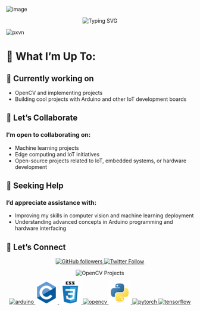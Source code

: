 ![image](https://github.com/pxvn/pxvn/assets/161462414/cb8917b8-f6ca-49b0-aa74-45ba52aa9d72)

<p align="center"><img src="https://readme-typing-svg.demolab.com?font=Fira+Code&weight=800&size=15&duration=3500&pause=2000&color=3CA45F&center=true&random=false&width=500&height=60&lines=++++++++++++++++Passionate+devloper+form+india" alt="Typing SVG" /></p>

<p align="left"> <img src="https://komarev.com/ghpvc/?username=pxvn&label=Profile%20views&color=0e75b6&style=flat" alt="pxvn" /> </p>

# 🚀 What I’m Up To:

## 🔭 Currently working on
- OpenCV and implementing projects
- Building cool projects with Arduino and other IoT development boards

## 👯 Let’s Collaborate
### I’m open to collaborating on:
- Machine learning projects
- Edge computing and IoT initiatives
- Open-source projects related to IoT, embedded systems, or hardware development

## 🤝 Seeking Help
### I’d appreciate assistance with:
- Improving my skills in computer vision and machine learning deployment
- Understanding advanced concepts in Arduino programming and hardware interfacing

## 💬 Let’s Connect

<p align="center">
  <a href="https://github.com/pxvn">
    <img src="https://img.shields.io/github/followers/pxvn?style=social" alt="GitHub followers">
  </a>
  <a href="https://twitter.com/pxvn">
    <img src="https://img.shields.io/twitter/follow/pxvn?style=social" alt="Twitter Follow">
  </a>
</p>

<!-- Add Animated GIF -->
<p align="center">
  <img src="https://media.giphy.com/media/USV0ym3bVWQJJmNu3N/giphy.gif" alt="OpenCV Projects" />
</p>


<p align="center">
  <a href="https://www.arduino.cc/" target="_blank" rel="noreferrer">
    <img src="https://cdn.worldvectorlogo.com/logos/arduino-1.svg" alt="arduino" width="60" height="60"/>
  </a>
  <a href="https://www.cprogramming.com/" target="_blank" rel="noreferrer">
    <img src="https://raw.githubusercontent.com/devicons/devicon/master/icons/c/c-original.svg" alt="c" width="60" height="60"/>
  </a>
  <a href="https://www.w3schools.com/css/" target="_blank" rel="noreferrer">
    <img src="https://raw.githubusercontent.com/devicons/devicon/master/icons/css3/css3-original-wordmark.svg" alt="css3" width="60" height="60"/>
  </a>
  <a href="https://opencv.org/" target="_blank" rel="noreferrer">
    <img src="https://www.vectorlogo.zone/logos/opencv/opencv-icon.svg" alt="opencv" width="60" height="60"/>
  </a>
  <a href="https://www.python.org" target="_blank" rel="noreferrer">
    <img src="https://raw.githubusercontent.com/devicons/devicon/master/icons/python/python-original.svg" alt="python" width="60" height="60"/>
  </a>
  <a href="https://pytorch.org/" target="_blank" rel="noreferrer">
    <img src="https://www.vectorlogo.zone/logos/pytorch/pytorch-icon.svg" alt="pytorch" width="60" height="60"/>
  </a>
  <a href="https://www.tensorflow.org" target="_blank" rel="noreferrer">
    <img src="https://www.vectorlogo.zone/logos/tensorflow/tensorflow-icon.svg" alt="tensorflow" width="60" height="60"/>
  </a>
</p>

<!---

<div style="text-align: center;">
 
    <p><img src="https://github-readme-streak-stats.herokuapp.com/?user=pxvn&" alt="pxvn" /></p>
</div>
pxvn/pxvn, a ✨ special ✨ repository 

29.4.24
--->
 
